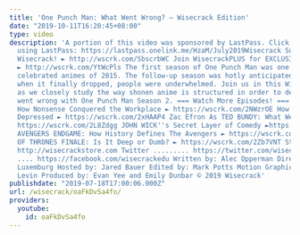 ```yaml
---
title: 'One Punch Man: What Went Wrong? – Wisecrack Edition'
date: "2019-10-11T16:20:45+08:00"
type: video
description: 'A portion of this video was sponsored by LastPass. Click here to start
  using LastPass: https://lastpass.onelink.me/HzaM/July2019Wisecrack Subscribe to
  Wisecrack! ► http://wscrk.com/SbscrbWC Join WisecrackPLUS for EXCLUSIVE content!
  ► http://wscrk.com/YtWcPls The first season of One Punch Man was one of the most
  celebrated animes of 2015. The follow-up season was hotly anticipated, and yet,
  when it finally dropped, people were underwhelmed. Join us in this Wisecrack Edition
  as we closely study the way shonen anime is structured in order to determine what
  went wrong with One Punch Man Season 2. === Watch More Episodes! === THE OFFICE:
  How Nonsense Conquered the Workplace ► https://wscrk.com/2NWzrOE How Brands Got
  Depressed ► https://wscrk.com/2xHAAP4 Zac Efron As TED BUNDY: What Went Wrong? ►
  https://wscrk.com/2L8Zdgg JOHN WICK''s Secret Layer of Comedy ►https://wscrk.com/2RIGPex
  AVENGERS ENDGAME: How History Defines The Avengers ► https://wscrk.com/2WLHvFR GAME
  OF THRONES FINALE: Is It Deep or Dumb? ► https://wscrk.com/2Zb7VNT Store ...........
  http://wisecrackstore.com Twitter ......... https://twitter.com/wisecrack Facebook
  .... https://facebook.com/wisecrackedu Written by: Alec Opperman Directed by: Michael
  Luxemburg Hosted by: Jared Bauer Edited by: Mark Potts Motion Graphics by: Drew
  Levin Produced by: Evan Yee and Emily Dunbar © 2019 Wisecrack'
publishdate: "2019-07-18T17:00:06.000Z"
url: /wisecrack/oaFkDvSa4fo/
providers:
  youtube:
    id: oaFkDvSa4fo
---
```

